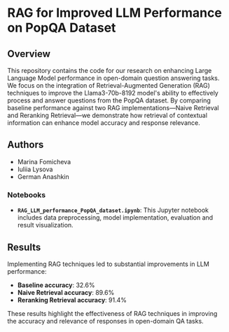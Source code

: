 # RAG for Improved LLM Performance on PopQA Dataset

## Overview
This repository contains the code for our research on enhancing Large Language Model performance in open-domain question answering tasks. We focus on the integration of Retrieval-Augmented Generation (RAG) techniques to improve the Llama3-70b-8192 model's ability to effectively process and answer questions from the PopQA dataset.
By comparing baseline performance against two RAG implementations—Naive Retrieval and Reranking Retrieval—we demonstrate how retrieval of contextual information can enhance model accuracy and response relevance.

## Authors
- Marina Fomicheva
- Iuliia Lysova
- German Anashkin

### Notebooks
- **`RAG_LLM_performance_PopQA_dataset.ipynb`**:
  This Jupyter notebook includes data preprocessing, model implementation, evaluation and result visualization.

## Results
Implementing RAG techniques led to substantial improvements in LLM performance:
- **Baseline accuracy**: 32.6%
- **Naive Retrieval accuracy**: 89.6%
- **Reranking Retrieval accuracy**: 91.4%

These results highlight the effectiveness of RAG techniques in improving the accuracy and relevance of responses in open-domain QA tasks.
